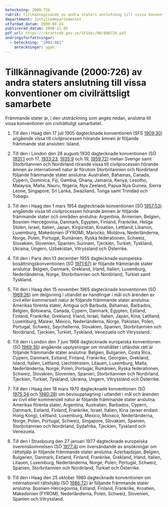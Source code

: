 ```yaml
---
beteckning: 2000:726
rubrik: Tillkännagivande av andra staters anslutning till vissa konventioner om civilrättsligt samarbete
departement: Justitiedepartementet
utfardad_datum: 2000-08-24
publicerad_datum: 2008-11-05
pdf_url: https://rkrattsdb.gov.se/SFSdoc/00/000726.pdf
andringsforfattningar:
  - beteckning: "2001:861"
    anteckningar: upph.
---
```


# Tillkännagivande (2000:726) av andra staters anslutning till vissa konventioner om civilrättsligt samarbete

Främmande stater är, i den utsträckning som anges nedan, anslutna till vissa konventioner om civilrättsligt samarbetet.

1. Till den i Haag den 17 juli 1905 dagtecknade konventionen (SFS [1909:30](https://selex.se/eli/sfs/1909/30)) angående vissa till civilprocessen hörande ämnen är följande främmande stat ansluten: Island.

2. Till den i London den 28 augusti 1930 dagtecknade konventionen (SÖ [1931:1](https://selex.se/eli/sfs/1931/1) och 17, [1933:23](https://selex.se/eli/sfs/1933/23), [1935:9](https://selex.se/eli/sfs/1935/9) och 19, [1959:72](https://selex.se/eli/sfs/1959/72)) mellan Sverige samt Storbritannien och Nordirland rörande vissa till civilprocessen hörande ämnen av internationell natur är förutom Storbritannien och Nordirland följande främmande stater anslutna: Australien, Bahamas, Canada, Cypern, Dominica, Fiji, Gambia, Ghana, Jamaica, Kenya, Lesotho, Malaysia, Malta, Nauru, Nigeria, Nya Zeeland, Papua Nya Guinea, Sierra Leone, Singapore, Sri Lanka, Swaziland, Tonga samt Trinidad och Tobago.

3. Till den i Haag den 1 mars 1954 dagtecknade konventionen (SÖ [1957:53](https://selex.se/eli/sfs/1957/53)) angående vissa till civilprocessen hörande ämnen är följande främmande stater och områden anslutna: Argentina, Armenien, Belgien, Bosnien-Hercegovina, Danmark, Egypten, Finland, Frankrike, Heliga Stolen, Israel, Italien, Japan, Kirgizistan, Kroatien, Lettland, Libanon, Luxemburg, Makedonien (FYROM), Marocko, Moldova, Nederländerna, Norge, Polen, Portugal, Rumänien, Ryska federationen, Schweiz, Slovakien, Slovenien, Spanien, Surinam, Tjeckien, Turkiet, Tyskland, Ukraina, Ungern, Uzbekistan, Vitryssland och Österrike.

4. Till den i Paris den 13 december 1955 dagtecknade europeiska bosättningskonventionen (SÖ [1971:67](https://selex.se/eli/sfs/1971/67)) är följande främmande stater anslutna: Belgien, Danmark, Grekland, Irland, Italien, Luxemburg, Nederländerna, Norge, Storbritannien och Nordirland, Turkiet samt Tyskland.

5. Till den i Haag den 15 november 1965 dagtecknade konventionen (SÖ [1969:26](https://selex.se/eli/sfs/1969/26)) om delgivning i utlandet av handlingar i mål och ärenden av civil eller kommersiell natur är följande främmande stater anslutna: Amerikas förenta stater, Antigua och Barbuda, Bahamas, Barbados, Belgien, Botswana, Canada, Cypern, Danmark, Egypten, Estland, Finland, Frankrike, Grekland, Irland, Israel, Italien, Japan, Kina, Lettland, Luxemburg, Malawi, Mexico, Nederländerna, Norge, Pakistan, Polen, Portugal, Schweiz, Seychellerna, Slovakien, Spanien, Storbritannien och Nordirland, Tjeckien, Turkiet, Tyskland, Venezuela och Vitryssland.

6. Till den i London den 7 juni 1968 dagtecknade europeiska konventionen (SÖ [1969:36](https://selex.se/eli/sfs/1969/36)) angående upplysningar om innehållet i utländsk rätt är följande främmande stater anslutna: Belgien, Bulgarien, Costa Rica, Cypern, Danmark, Estland, Finland, Frankrike, Georgien, Grekland, Island, Italien, Lettland, Liechtenstein, Litauen, Luxemburg, Malta, Nederländerna, Norge, Polen, Portugal, Rumänien, Ryska federationen, Schweiz, Slovakien, Slovenien, Spanien, Storbritannien och Nordirland, Tjeckien, Turkiet, Tyskland, Ukraina, Ungern, Vitryssland och Österrike.

7. Till den i Haag den 18 mars 1970 dagtecknade konventionen (SÖ [1975:34](https://selex.se/eli/sfs/1975/34) och [1980:28](https://selex.se/eli/sfs/1980/28)) om bevisupptagning i utlandet i mål och ärenden av civil eller kommersiell natur är följande främmande stater anslutna: Amerikas förenta stater, Argentina, Australien, Barbados, Cypern, Danmark, Estland, Finland, Frankrike, Israel, Italien, Kina (avser endast Hong Kong), Lettland, Luxemburg, Mexico, Monaco, Nederländerna, Norge, Polen, Portugal, Schweiz, Singapore, Slovakien, Spanien, Storbritannien och Nordirland, Sydafrika, Tjeckien, Tyskland och Venezuela.

8. Till den i Strasbourg den 27 januari 1977 dagtecknade europeiska överenskommelsen (SÖ [1977:4](https://selex.se/eli/sfs/1977/4)) om översändande av ansökningar om rättshjälp är följande främmande stater anslutna: Azerbajdzjan, Belgien, Bulgarien, Danmark, Estland, Finland, Frankrike, Grekland, Irland, Italien, Litauen, Luxemburg, Nederländerna, Norge, Polen, Portugal, Schweiz, Spanien, Storbritannien och Nordirland, Turkiet och Österrike.

9. Till den i Haag den 25 oktober 1980 dagtecknade konventionen om internationell rättshjälp (SÖ [1986:72](https://selex.se/eli/sfs/1986/72)) är följande främmande stater anslutna: Bosnien-Hercegovina, Estland, Finland, Frankrike, Kroatien, Makedonien (FYROM), Nederländerna, Polen, Schweiz, Slovenien, Spanien och Vitryssland.